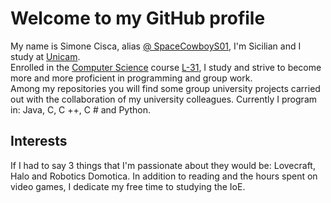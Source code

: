 # Welcome to my GitHub profile

My name is Simone Cisca, alias [@ SpaceCowboyS01](https://github.com/SpaceCowboyS01), I'm Sicilian and I study at [Unicam](https://www.unicam.it/).<br>
Enrolled in the [Computer Science](https://computerscience.unicam.it/) course [L-31](https://computerscience.unicam.it/laurea-informatica), I study and strive to become more and more proficient in programming and group work.<br>
Among my repositories you will find some group university projects carried out with the collaboration of my university colleagues.
Currently I program in: Java, C, C ++, C # and Python.

## Interests

If I had to say 3 things that I'm passionate about they would be: Lovecraft, Halo and Robotics Domotica.
In addition to reading and the hours spent on video games, I dedicate my free time to studying the IoE.
